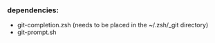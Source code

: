 ### dependencies:
* git-completion.zsh (needs to be placed in the ~/.zsh/_git directory)
* git-prompt.sh
